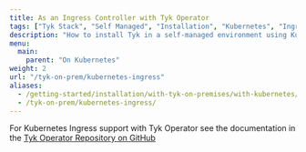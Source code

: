 ```yaml
---
title: As an Ingress Controller with Tyk Operator
tags: ["Tyk Stack", "Self Managed", "Installation", "Kubernetes", "Ingress", "Service Mesh", "Tyk Operator"]
description: "How to install Tyk in a self-managed environment using Kubernetes Ingress Controller with the Tyk Operator" 
menu:
  main:
    parent: "On Kubernetes"
weight: 2
url: "/tyk-on-prem/kubernetes-ingress"
aliases:
  - /getting-started/installation/with-tyk-on-premises/with-kubernetes/tyk-kubernetes-ingress-controller/
  - /tyk-on-prem/kubernetes-ingress/
---
```



For Kubernetes Ingress support with Tyk Operator see the documentation in the [Tyk Operator Repository on GitHub](https://github.com/TykTechnologies/tyk-operator)
